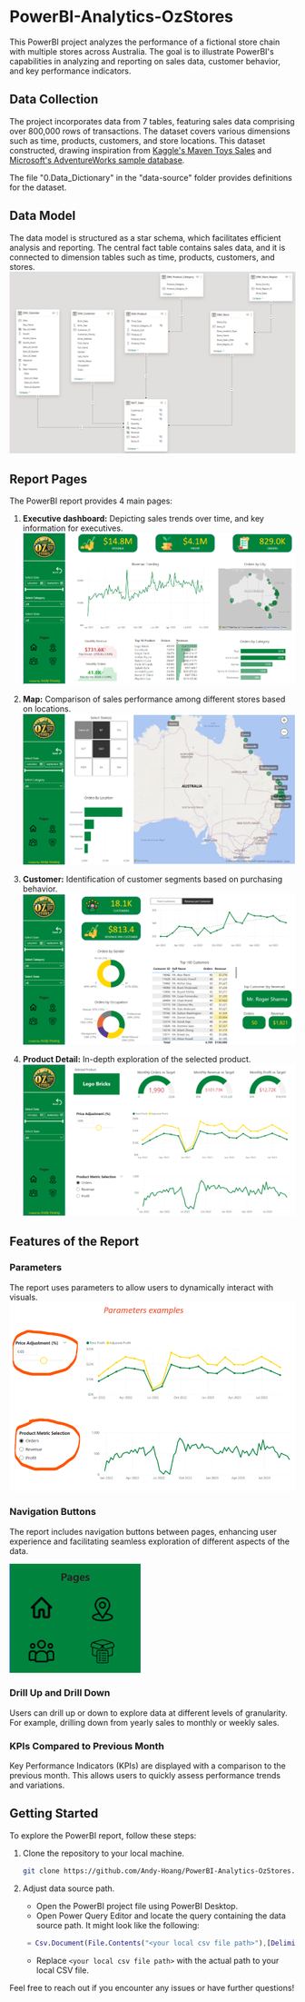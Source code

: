 # PowerBI-Analytics-OzStores
This PowerBI project analyzes the performance of a fictional store chain with multiple stores across Australia. The goal is to illustrate PowerBI's capabilities in analyzing and reporting on sales data, customer behavior, and key performance indicators.


## Data Collection

The project incorporates data from 7 tables, featuring sales data comprising over 800,000 rows of transactions. The dataset covers various dimensions such as time, products, customers, and store locations. This dataset constructed, drawing inspiration from [Kaggle's Maven Toys Sales](https://www.kaggle.com/datasets/mysarahmadbhat/toy-sales?select=sales.csv) and [Microsoft's AdventureWorks sample database](https://learn.microsoft.com/en-us/sql/samples/adventureworks-install-configure?view=sql-server-ver16&tabs=ssms).

The file "0.Data_Dictionary" in the "data-source" folder provides definitions for the dataset.

## Data Model

The data model is structured as a star schema, which facilitates efficient analysis and reporting. The central fact table contains sales data, and it is connected to dimension tables such as time, products, customers, and stores.
![model-star%20schema](report-images/model-star%20schema.png)

## Report Pages

The PowerBI report provides 4 main pages:

1. **Executive dashboard:** Depicting sales trends over time, and key information for executives.
![executive-dashboard](report-images/executive-dashboard.png)


2. **Map:** Comparison of sales performance among different stores based on locations.
![map-report%20by%20location](report-images/map-report%20by%20location.png)


3. **Customer:** Identification of customer segments based on purchasing behavior.
![customer-analysis](report-images/customer-analysis.png)


4. **Product Detail:** In-depth exploration of the selected product.
![product-details](report-images/product-details.png)


## Features of the Report

### Parameters

The report uses parameters to allow users to dynamically interact with visuals.
![parameter-example](report-images/parameter-example.png)


### Navigation Buttons

The report includes navigation buttons between pages, enhancing user experience and facilitating seamless exploration of different aspects of the data.

![navigation-buttons](report-images/navigation-buttons.png)

### Drill Up and Drill Down

Users can drill up or down to explore data at different levels of granularity. For example, drilling down from yearly sales to monthly or weekly sales.

### KPIs Compared to Previous Month

Key Performance Indicators (KPIs) are displayed with a comparison to the previous month. This allows users to quickly assess performance trends and variations.

## Getting Started

To explore the PowerBI report, follow these steps:

1. Clone the repository to your local machine.
   ```bash
   git clone https://github.com/Andy-Hoang/PowerBI-Analytics-OzStores.git
   ```

2. Adjust data source path.
   - Open the PowerBI project file using PowerBI Desktop.
   - Open Power Query Editor and locate the query containing the data source path. It might look like the following:
    ```m
     = Csv.Document(File.Contents("<your local csv file path>"),[Delimiter=",", Columns=6, Encoding=65001, QuoteStyle=QuoteStyle.None])
     ```
   - Replace `<your local csv file path>` with the actual path to your local CSV file.

Feel free to reach out if you encounter any issues or have further questions!
